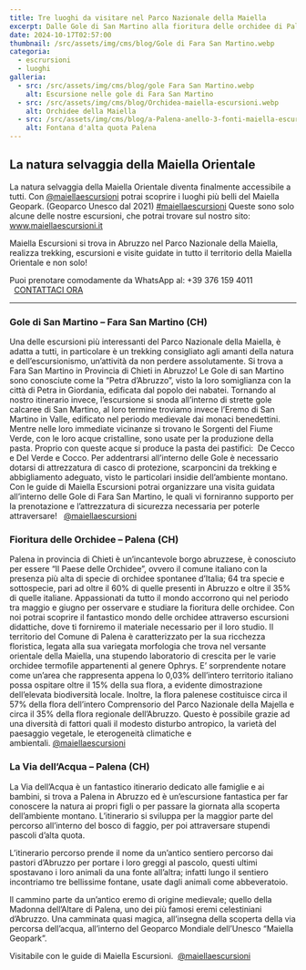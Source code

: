 ```yaml
---
title: Tre luoghi da visitare nel Parco Nazionale della Maiella
excerpt: Dalle Gole di San Martino alla fioritura delle orchidee di Palena, fino alla suggestiva Via dell’Acqua, vivi un’esperienza  nel Parco Nazionale della Maiella
date: 2024-10-17T02:57:00
thumbnail: /src/assets/img/cms/blog/Gole di Fara San Martino.webp
categoria:
  - escrursioni
  - luoghi
galleria:
  - src: /src/assets/img/cms/blog/gole Fara San Martino.webp
    alt: Escursione nelle gole di Fara San Martino
  - src: /src/assets/img/cms/blog/Orchidea-maiella-escursioni.webp
    alt: Orchidee della Maiella
  - src: /src/assets/img/cms/blog/a-Palena-anello-3-fonti-maiella-escursioni-.jpg
    alt: Fontana d'alta quota Palena
---
```

## La natura selvaggia della Maiella Orientale

La natura selvaggia della Maiella Orientale diventa finalmente accessibile a tutti.
Con [@maiellaescursioni](https://www.instagram.com/maiellaescursioni/) potrai scoprire i luoghi più belli del Maiella Geopark.
(Geoparco Unesco dal 2021)
[#maiellaescursioni](https://www.instagram.com/explore/tags/maiellaescursioni/)
Queste sono solo alcune delle nostre escursioni, che potrai trovare sul nostro sito: www.maiellaescursioni.it

Maiella Escursioni si trova in Abruzzo nel Parco Nazionale della Maiella, realizza trekking, escursioni e visite guidate in tutto il territorio della Maiella Orientale e non solo!

Puoi prenotare comodamente da WhatsApp al: +39 376 159 4011   [CONTATTACI ORA](https://wa.me/message/VNFCLHFAMCJLI1)

---

### Gole di San Martino – Fara San Martino (CH)

Una delle escursioni più interessanti del Parco Nazionale della Maiella, è adatta a tutti, in particolare è un trekking consigliato agli amanti della natura e dell’escursionismo, un’attività da non perdere assolutamente. Si trova a Fara San Martino in Provincia di Chieti in Abruzzo! Le Gole di san Martino sono conosciute come la “Petra d’Abruzzo”, visto la loro somiglianza con la città di Petra in Giordania, edificata dal popolo dei nabatei. Tornando al nostro itinerario invece, l’escursione si snoda all’interno di strette gole calcaree di San Martino, al loro termine troviamo invece l’Eremo di San Martino in Valle, edificato nel periodo medievale dai monaci benedettini. Mentre nelle loro immediate vicinanze si trovano le Sorgenti del Fiume Verde, con le loro acque cristalline, sono usate per la produzione della pasta. Proprio con queste acque si produce la pasta dei pastifici:  De Cecco e Del Verde e Cocco. Per addentrarsi all’interno delle Gole è necessario dotarsi di attrezzatura di casco di protezione, scarponcini da trekking e abbigliamento adeguato, visto le particolari insidie dell’ambiente montano. Con le guide di Maiella Escursioni potrai organizzare una visita guidata all’interno delle Gole di Fara San Martino, le quali vi forniranno supporto per la prenotazione e l’attrezzatura di sicurezza necessaria per poterle attraversare!   [@maiellaescursioni](https://www.instagram.com/maiellaescursioni/)

### Fioritura delle Orchidee – Palena (CH)

Palena in provincia di Chieti è un’incantevole borgo abruzzese, è conosciuto per essere “Il Paese delle Orchidee”, ovvero il comune italiano con la presenza più alta di specie di orchidee spontanee d’Italia; 64 tra specie e sottospecie, pari ad oltre il 60% di quelle presenti in Abruzzo e oltre il 35% di quelle italiane.
Appassionati da tutto il mondo accorrono qui nel periodo tra maggio e giugno per osservare e studiare la fioritura delle orchidee. Con noi potrai scoprire il fantastico mondo delle orchidee attraverso escursioni didattiche, dove ti forniremo il materiale necessario per il loro studio. Il territorio del Comune di Palena è caratterizzato per la sua ricchezza floristica, legata alla sua variegata morfologia che trova nel versante orientale della Maiella, una stupendo laboratorio di crescita per le varie orchidee termofile appartenenti al genere Ophrys. E’ sorprendente notare come un’area che rappresenta appena lo 0,03% dell’intero territorio italiano possa ospitare oltre il 15% della sua flora, a evidente dimostrazione dell’elevata biodiversità locale. Inoltre, la flora palenese costituisce circa il 57% della flora dell’intero Comprensorio del Parco Nazionale della Majella e circa il 35% della flora regionale dell’Abruzzo. Questo è possibile grazie ad una diversità di fattori quali il modesto disturbo antropico, la varietà del paesaggio vegetale, le eterogeneità climatiche e ambientali. [@maiellaescursioni](https://www.instagram.com/maiellaescursioni/)

### La Via dell’Acqua – Palena (CH)

La Via dell’Acqua è un fantastico itinerario dedicato alle famiglie e ai bambini, si trova a Palena in Abruzzo ed è un’escursione fantastica per far conoscere la natura ai propri figli o per passare la giornata alla scoperta dell’ambiente montano. L’itinerario si sviluppa per la maggior parte del percorso all’interno del bosco di faggio, per poi attraversare stupendi pascoli d’alta quota.

L’itinerario percorso prende il nome da un’antico sentiero percorso dai pastori d’Abruzzo per portare i loro greggi al pascolo, questi ultimi spostavano i loro animali da una fonte all’altra; infatti lungo il sentiero incontriamo tre bellissime fontane, usate dagli animali come abbeveratoio.

Il cammino parte da un’antico eremo di origine medievale; quello della Madonna dell’Altare di Palena, uno dei più famosi eremi celestiniani d’Abruzzo. Una camminata quasi magica, all’insegna della scoperta della via percorsa dell’acqua, all’interno del Geoparco Mondiale dell’Unesco “Maiella Geopark”.

Visitabile con le guide di Maiella Escursioni.  [@maiellaescursioni](https://www.instagram.com/maiellaescursioni/)
